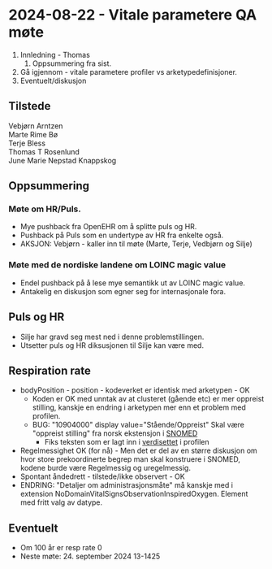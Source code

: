 # 2024-08-22 - Vitale parametere QA møte

1. Innledning - Thomas
   1. Oppsummering fra sist.
2. Gå igjennom - vitale parametere profiler vs arketypedefinisjoner.
3. Eventuelt/diskusjon

## Tilstede

Vebjørn Arntzen  
Marte Rime Bø  
Terje Bless  
Thomas T Rosenlund  
June Marie Nepstad Knappskog  

## Oppsummering

### Møte om HR/Puls.

* Mye pushback fra OpenEHR om å splitte puls og HR.
* Pushback på Puls som en undertype av HR fra enkelte også.
* AKSJON: Vebjørn - kaller inn til møte (Marte, Terje, Vedbjørn og Silje)

### Møte med de nordiske landene om LOINC magic value

* Endel pushback på å lese mye semantikk ut av LOINC magic value.
* Antakelig en diskusjon som egner seg for internasjonale fora.

## Puls og HR  

* Silje har gravd seg mest ned i denne problemstillingen.
* Utsetter puls og HR diksusjonen til Silje kan være med.

## Respiration rate

* bodyPosition - position - kodeverket er identisk med arketypen - OK
  * Koden er OK med unntak av at clusteret (gående etc) er mer oppreist stilling, kanskje en endring i arketypen mer enn et problem med profilen.
  * BUG: "10904000" display value="Stående/Oppreist" Skal være "oppreist stilling" fra norsk ekstensjon i [SNOMED](https://browser.ihtsdotools.org/?perspective=full&conceptId1=10904000&edition=MAIN/SNOMEDCT-NO/2024-05-15&release=&languages=no,en)
    * Fiks teksten som er lagt inn i [verdisettet](https://github.com/HL7Norway/no-domain/blob/master/VitalSigns/input/fsh/valuesets/NoDomainVitalSignsObservationRespirationRateBodyPositionValueSet.fsh) i profilen
* Regelmessighet OK (for nå) - Men det er del av en større diskusjon om hvor store prekoordinerte begrep man skal konstruere i SNOMED, kodene burde være Regelmessig og uregelmessig.
* Spontant åndedrett - tilstede/ikke observert - OK
* ENDRING: "Detaljer om administrasjonsmåte" må kanskje med i extension NoDomainVitalSignsObservationInspiredOxygen. Element med fritt valg av datype.

## Eventuelt

* Om 100 år er resp rate 0
* Neste møte: 24. september 2024 13-1425
